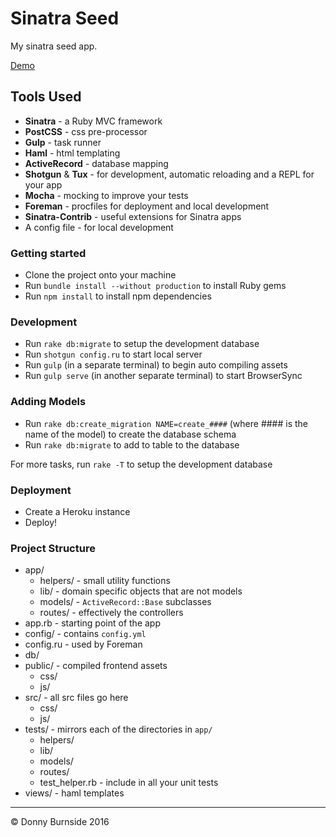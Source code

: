 # Sinatra Seed
My sinatra seed app.

[Demo](https://sinatraseed.herokuapp.com/)

## Tools Used

* **Sinatra** - a Ruby MVC framework
* **PostCSS** - css pre-processor
* **Gulp** - task runner
* **Haml** - html templating
* **ActiveRecord** - database mapping
* **Shotgun** & **Tux** - for development, automatic reloading and a REPL for your app
* **Mocha** - mocking to improve your tests
* **Foreman** - procfiles for deployment and local development
* **Sinatra-Contrib** - useful extensions for Sinatra apps
* A config file - for local development

### Getting started

* Clone the project onto your machine
* Run `bundle install --without production` to install Ruby gems
* Run `npm install` to install npm dependencies

### Development

* Run `rake db:migrate` to setup the development database
* Run `shotgun config.ru` to start local server
* Run `gulp` (in a separate terminal) to begin auto compiling assets
* Run `gulp serve` (in another separate terminal) to start BrowserSync

### Adding Models

* Run `rake db:create_migration NAME=create_####` (where #### is the name of the model) to create the database schema
* Run `rake db:migrate` to add to table to the database

For more tasks, run `rake -T` to setup the development database

### Deployment

* Create a Heroku instance
* Deploy!

### Project Structure

* app/
	* helpers/ - small utility functions
	* lib/ - domain specific objects that are not models
	* models/ - `ActiveRecord::Base` subclasses
	* routes/ - effectively the controllers
* app.rb - starting point of the app
* config/ - contains `config.yml`
* config.ru - used by Foreman
* db/
* public/ - compiled frontend assets
	* css/
	* js/
* src/ - all src files go here
	* css/
	* js/
* tests/ - mirrors each of the directories in `app/`
	* helpers/
	* lib/
	* models/
	* routes/
	* test_helper.rb - include in all your unit tests
* views/ - haml templates

---

© Donny Burnside 2016
